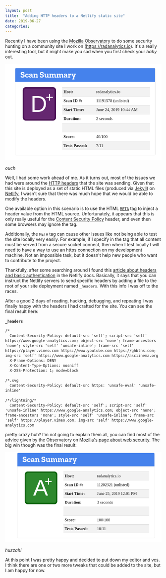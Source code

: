```yaml
---
layout: post
title:  "Adding HTTP headers to a Netlify static site"
date: 2019-06-27
categories:
---
```


Recently I have been using the
[Mozilla Observatory](https://observatory.mozilla.org/) to do some security
hunting on a community site I work on (https://radanalytics.io). It's a really
interesting tool, but it might make you sad when you first check your _baby_
out.

![d+ rating](/img/radio-observatory-1.png)

_ouch_

Well, I had some work ahead of me. As it turns out, most of the issues we had
were around the [HTTP headers](https://developer.mozilla.org/en-US/docs/Web/HTTP/Headers)
that the site was sending. Given that this site is deployed as a set of
static HTML files (produced via [Jekyll](https://jekyllrb.com)) on
[Netlify](https://www.netlify.com), I wasn't sure that there was much hope
that we would be able to modify the headers.

One available option in this scenario is to use the HTML
[`META`](https://developer.mozilla.org/en-US/docs/Web/HTML/Element/meta) tag
to inject a header value from the HTML source. Unfortunately, it appears that
this is only really useful for the
[Content Security Policy](https://developer.mozilla.org/en-US/docs/Web/HTTP/CSP)
header, and even then some browsers may ignore the tag.

Additionally, the `META` tag can cause other issues like not being able to
test the site locally very easily. For example, if I specify in the tag that
all content must be served from a secure socket connect, then when I test
locally I will need to have a way to use an https connection on my development
machine. Not an impossible task, but it doesn't help new people who want to
contribute to the project.

Thankfully, after some searching around I found this
[article about headers and basic authentication](https://www.netlify.com/docs/headers-and-basic-auth/)
in the Netlify docs. Basically, it says that you can instruct the Netlify
servers to send specific headers by adding a file to the root of your site
deployment named `_headers`. With this info I was off to the races.

After a good 2 days of reading, hacking, debugging, and repeating I was finally
happy with the headers I had crafted for the site. You can see the final result
here:

**`_headers`**
```
/*
  Content-Security-Policy: default-src 'self'; script-src 'self' https://www.google-analytics.com; object-src 'none'; frame-ancestors 'none'; style-src 'self' 'unsafe-inline'; frame-src 'self' https://player.vimeo.com https://www.youtube.com https://ghbtns.com; img-src 'self' https://www.google-analytics.com https://asciinema.org
  X-Frame-Options: DENY
  X-Content-Type-Options: nosniff
  X-XSS-Protection: 1; mode=block

/*.svg
  Content-Security-Policy: default-src https: 'unsafe-eval' 'unsafe-inline'

/*/lightning/*
  Content-Security-Policy: default-src 'self'; script-src 'self' 'unsafe-inline' https://www.google-analytics.com; object-src 'none'; frame-ancestors 'none'; style-src 'self' 'unsafe-inline'; frame-src 'self' https://player.vimeo.com; img-src 'self' https://www.google-analytics.com
```

pretty crazy huh? I'm not going to explain them all, you can find most of the
advice given by the Observatory on
[Mozilla's page about web security](https://infosec.mozilla.org/guidelines/web_security).
The big win though was the final result:

![a+ rating](/img/radio-observatory-2.png)

_huzzah!_

At this point I was pretty happy and decided to put down my editor and vcs.
I think there are one or two more tweaks that could be added to the site, but
I am happy for now.

